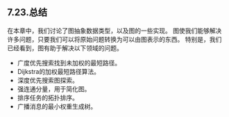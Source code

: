 ## 7.23.总结

在本章中，我们讨论了图抽象数据类型，以及图的一些实现。 图使我们能够解决许多问题，只要我们可以将原始问题转换为可以由图表示的东西。 特别是，我们已经看到，图有助于解决以下领域的问题。

* 广度优先搜索找到未加权的最短路径。
* Dijkstra的加权最短路径算法。
* 深度优先搜索图探索。
* 强连通分量，用于简化图。
* 排序任务的拓扑排序。
* 广播消息的最小权重生成树。

